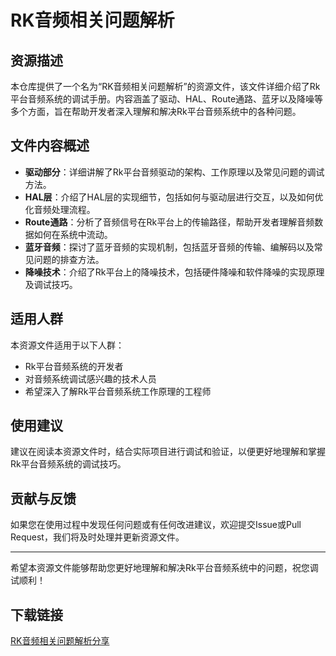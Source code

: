 # RK音频相关问题解析

## 资源描述

本仓库提供了一个名为“RK音频相关问题解析”的资源文件，该文件详细介绍了Rk平台音频系统的调试手册。内容涵盖了驱动、HAL、Route通路、蓝牙以及降噪等多个方面，旨在帮助开发者深入理解和解决Rk平台音频系统中的各种问题。

## 文件内容概述

- **驱动部分**：详细讲解了Rk平台音频驱动的架构、工作原理以及常见问题的调试方法。
- **HAL层**：介绍了HAL层的实现细节，包括如何与驱动层进行交互，以及如何优化音频处理流程。
- **Route通路**：分析了音频信号在Rk平台上的传输路径，帮助开发者理解音频数据如何在系统中流动。
- **蓝牙音频**：探讨了蓝牙音频的实现机制，包括蓝牙音频的传输、编解码以及常见问题的排查方法。
- **降噪技术**：介绍了Rk平台上的降噪技术，包括硬件降噪和软件降噪的实现原理及调试技巧。

## 适用人群

本资源文件适用于以下人群：

- Rk平台音频系统的开发者
- 对音频系统调试感兴趣的技术人员
- 希望深入了解Rk平台音频系统工作原理的工程师

## 使用建议

建议在阅读本资源文件时，结合实际项目进行调试和验证，以便更好地理解和掌握Rk平台音频系统的调试技巧。

## 贡献与反馈

如果您在使用过程中发现任何问题或有任何改进建议，欢迎提交Issue或Pull Request，我们将及时处理并更新资源文件。

---

希望本资源文件能够帮助您更好地理解和解决Rk平台音频系统中的问题，祝您调试顺利！

## 下载链接

[RK音频相关问题解析分享](https://pan.quark.cn/s/40c792c1c10d)